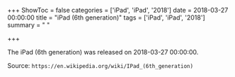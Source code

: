 +++
ShowToc = false
categories = ['iPad', 'iPad', '2018']
date = 2018-03-27 00:00:00
title = "iPad (6th generation)"
tags = ['iPad', 'iPad', '2018']
summary = " "

+++

The iPad (6th generation) was released on 2018-03-27 00:00:00.

Source: `https://en.wikipedia.org/wiki/IPad_(6th_generation)`


